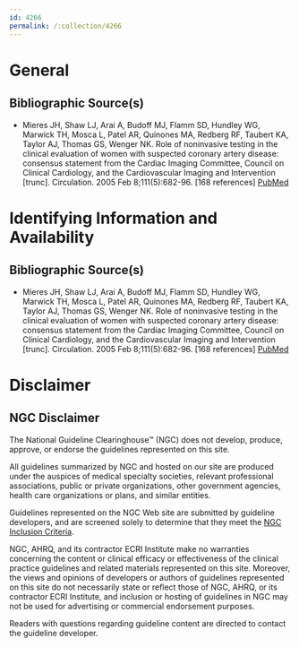 ```yaml
---
id: 4266
permalink: /:collection/4266
---
```


# General

## Bibliographic Source(s)

- Mieres JH, Shaw LJ, Arai A, Budoff MJ, Flamm SD, Hundley WG, Marwick TH, Mosca L, Patel AR, Quinones MA, Redberg RF, Taubert KA, Taylor AJ, Thomas GS, Wenger NK. Role of noninvasive testing in the clinical evaluation of women with suspected coronary artery disease: consensus statement from the Cardiac Imaging Committee, Council on Clinical Cardiology, and the Cardiovascular Imaging and Intervention [trunc]. Circulation. 2005 Feb 8;111(5):682-96. [168 references] [ PubMed ](http://www.ncbi.nlm.nih.gov/entrez/query.fcgi?cmd=Retrieve&db=pubmed&dopt=Abstract&list_uids=15687114)

# Identifying Information and Availability

## Bibliographic Source(s)

- Mieres JH, Shaw LJ, Arai A, Budoff MJ, Flamm SD, Hundley WG, Marwick TH, Mosca L, Patel AR, Quinones MA, Redberg RF, Taubert KA, Taylor AJ, Thomas GS, Wenger NK. Role of noninvasive testing in the clinical evaluation of women with suspected coronary artery disease: consensus statement from the Cardiac Imaging Committee, Council on Clinical Cardiology, and the Cardiovascular Imaging and Intervention [trunc]. Circulation. 2005 Feb 8;111(5):682-96. [168 references] [ PubMed ](http://www.ncbi.nlm.nih.gov/entrez/query.fcgi?cmd=Retrieve&db=pubmed&dopt=Abstract&list_uids=15687114)

# Disclaimer

## NGC Disclaimer

The National Guideline Clearinghouse™ (NGC) does not develop, produce, approve, or endorse the guidelines represented on this site.

All guidelines summarized by NGC and hosted on our site are produced under the auspices of medical specialty societies, relevant professional associations, public or private organizations, other government agencies, health care organizations or plans, and similar entities.

Guidelines represented on the NGC Web site are submitted by guideline developers, and are screened solely to determine that they meet the [NGC Inclusion Criteria](/help-and-about/summaries/inclusion-criteria).

NGC, AHRQ, and its contractor ECRI Institute make no warranties concerning the content or clinical efficacy or effectiveness of the clinical practice guidelines and related materials represented on this site. Moreover, the views and opinions of developers or authors of guidelines represented on this site do not necessarily state or reflect those of NGC, AHRQ, or its contractor ECRI Institute, and inclusion or hosting of guidelines in NGC may not be used for advertising or commercial endorsement purposes.

Readers with questions regarding guideline content are directed to contact the guideline developer.

